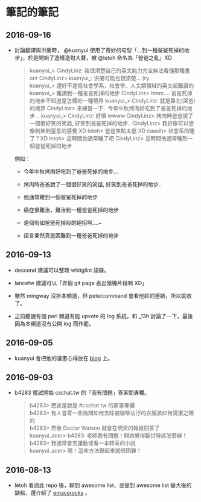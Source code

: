 # 筆記的筆記

## 2016-09-16

  * 討論翻譯與洪蘭時， @kuanyui 使用了奇妙的句型「...到一種爸爸死掉的地步」，於是開始了造樣造句大賽，被  @letoh 命名為「爸爸之亂」XD

    > kuanyui_> CindyLinz: 我很清楚自己的英文能力完全無法看懂那種書 orz
    > CindyLinz> kuanyui_: 洪蘭可能也很清楚... (ry  
    > kuanyui_> 還好不是唸社會學系，社會學、人文類領域的英文超難讀的  
    > kuanyui_> 難讀到一種爸爸死掉的地步
    > CindyLinz> hmm.... 爸爸死掉的地步不知道是怎樣的一種境界
    > kuanyui_> CindyLinz: 就是靠北(哭爸)的境界
    > CindyLinz> 來練習一下.. 今年中秋烤肉好吃到了爸爸死掉的地步...
    > kuanyui_> CindyLinz: 好煩 wwww
    > CindyLinz> 烤肉時爸爸說了一個很好笑的笑話, 好笑到爸爸死掉的地步..
    > CindyLinz> 我好像可以想像到笑到窒息的感覺 XD
    > letoh> 爸爸笑點太低 XD
    > caasih> 社會系的睡了？XD
    > letoh> 這時間他通常睡了吧
    > CindyLinz> 這時間他通常睡到一個爸爸死掉的地步

    例如：

    * 今年中秋烤肉好吃到了爸爸死掉的地步...

    * 烤肉時爸爸說了一個很好笑的笑話, 好笑到爸爸死掉的地步..

    * 他通常睡到一個爸爸死掉的地步

    * 癌症很難治，難治到一種爸爸死掉的地步

    * 是個有如爸爸死掉般的絕招啊....~

    * 語言果然真是困難到一種爸爸死掉的地步

## 2016-09-13

  * descend 建議可以整理 whitglint 語錄。

  * lancetw 建議可以「弄個 git page 丟出隨機片段啊 XD」

  * 雖然 mingway 沒掛本頻道，但 petercommand 會看他給的連結，所以就收了。

  * 之前聽說有個 perl 頻道有能 upvote 的 log 系統，和 _13h 討論了一下，最後因為本頻道沒有公開 log 而作罷。

## 2016-09-05

  * kuanyui 會把他的漫畫心得放在 [blog][kuanyui-comics] 上。

  [kuanyui-comics]: http://kuanyui.github.io/comics/

## 2016-09-03

  * b4283 嘗試開始 cschat.tw 的「我有問題」答客問專欄。

    > b4283> 應該是說是 #cschat.tw 的家事專欄  
    > b4283> 有人會寄一些詢問如何去除被咖啡沾汙的衣服該如何清潔之類的  
    > b4283> 然後 Doctor Watson 就會在明天的報紙回答了  
    > kuanyui_acer> b4283: 老師我有問題！開始覺得厭世時該怎麼辦！  
    > b4283> 我通常會去運動或看一本精采的小說  
    > kuanyui_acer> 嗯！這些方法聽起來就很困難！

## 2016-08-13

  * letoh 看過此 repo 後，聊到 awesome list，並提到 awesome list 變大後的缺點，還介紹了 [emacsrocks][emacsrocks] 。

  [emacsrocks]: http://emacsrocks.com/
